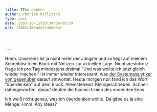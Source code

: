 ```yaml
---
title: ??berdenken
author: Patrick Kollitsch
type: post
date: 2005-10-11T20:39:00+00:00
url: /2005/10/ueberdenken/




---
```

Hmm. Unsereins ist ja nicht mehr der J&uuml;ngste und so liegt auf meinem Schreibtisch ein Block mit Notizen zur aktuellen Lage. Nichtsdestotrotz frage ich pro Tag mindestens dreimal &#8220;Und was wollte ich jetzt gleich wieder machen.&#8221; Ist immer wieder interessant, was [der Systemanalytiker von gegen&uuml;ber][1] darauf antwortet. Heute morgen nun fand ich das Wort &#8221;&uuml;berdenken&#8221; auf dem Block. Alleinstehend. Kleingeschrieben. Schnell dahingeworfen, darauf deuten die flachen Linien des endenden Enns.

Ich wei&szlig; nicht genau, was ich &uuml;berdenken wollte. Da g&auml;be es ja eine Menge. Hmm. Any Ideas?

 [1]: http://fabio.bacigalupo.net/